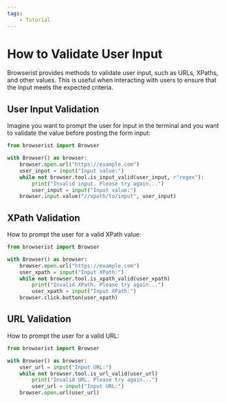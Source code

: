 ```yaml
---
tags:
    - Tutorial
---
```


# How to Validate User Input
Browserist provides methods to validate user input, such as URLs, XPaths, and other values. This is useful when interacting with users to ensure that the input meets the expected criteria.

## User Input Validation
Imagine you want to prompt the user for input in the terminal and you want to validate the value before posting the form input:

```python title="" linenums="1"
from browserist import Browser

with Browser() as browser:
    browser.open.url("https://example.com")
    user_input = input("Input value:")
    while not browser.tool.is_input_valid(user_input, r"regex"):
        print("Invalid input. Please try again...")
        user_input = input("Input value:")
    browser.input.value("//xpath/to/input", user_input)
```

## XPath Validation
How to prompt the user for a valid XPath value:

```python title="" linenums="1"
from browserist import Browser

with Browser() as browser:
    browser.open.url("https://example.com")
    user_xpath = input("Input XPath:")
    while not browser.tool.is_xpath_valid(user_xpath)
        print("Invalid XPath. Please try again...")
        user_xpath = input("Input XPath:")
    browser.click.button(user_xpath)
```

## URL Validation
How to prompt the user for a valid URL:

```python title="" linenums="1"
from browserist import Browser

with Browser() as browser:
    user_url = input("Input URL:")
    while not browser.tool.is_url_valid(user_url)
        print("Invalid URL. Please try again...")
        user_url = input("Input URL:")
    browser.open.url(user_url)
```
